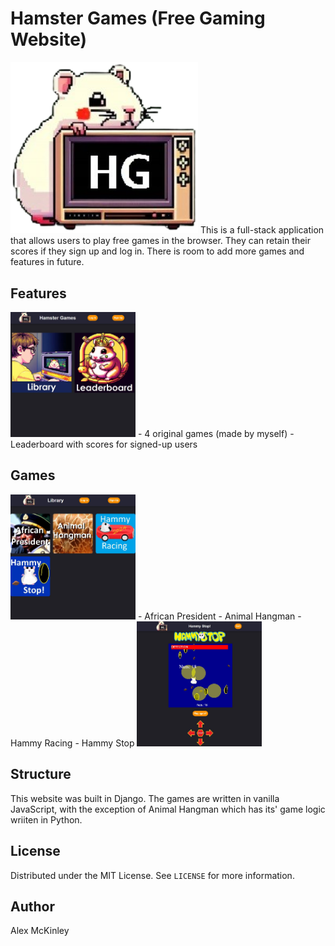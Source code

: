# Hamster Games (Free Gaming Website)
<img src="https://github.com/SapporoAlex/Games-Site/blob/main/game/static/main/logo.png" width="300px" height="auto">
This is a full-stack application that allows users to play free games in the browser. They can retain their scores if they sign up and log in. There is room to add more games and features in future.

## Features
<img src="https://github.com/SapporoAlex/Games-Site/blob/main/preview1.jpg" width="200px" height="auto">
- 4 original games (made by myself)
- Leaderboard with scores for signed-up users

## Games
<img src="https://github.com/SapporoAlex/Games-Site/blob/main/preview2.jpg" width="200px" height="auto">
- African President
- Animal Hangman
- Hammy Racing
- Hammy Stop
<img src="https://github.com/SapporoAlex/Games-Site/blob/main/preview3.jpg" width="200px" height="auto">

## Structure
This website was built in Django. The games are written in vanilla JavaScript, with the exception of Animal Hangman which has its' game logic wriiten in Python.

## License
Distributed under the MIT License. See `LICENSE` for more information.

## Author
Alex McKinley

